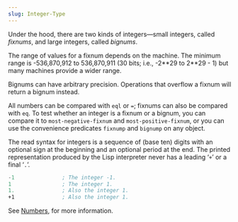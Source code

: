 ```yaml
---
slug: Integer-Type
---
```


Under the hood, there are two kinds of integers—small integers, called *fixnums*, and large integers, called *bignums*.

The range of values for a fixnum depends on the machine. The minimum range is -536,870,912 to 536,870,911 (30 bits; i.e., -2\*\*29 to 2\*\*29 - 1) but many machines provide a wider range.

Bignums can have arbitrary precision. Operations that overflow a fixnum will return a bignum instead.

All numbers can be compared with `eql` or `=`; fixnums can also be compared with `eq`. To test whether an integer is a fixnum or a bignum, you can compare it to `most-negative-fixnum` and `most-positive-fixnum`, or you can use the convenience predicates `fixnump` and `bignump` on any object.

The read syntax for integers is a sequence of (base ten) digits with an optional sign at the beginning and an optional period at the end. The printed representation produced by the Lisp interpreter never has a leading ‘`+`’ or a final ‘`.`’.

```lisp
-1               ; The integer -1.
1                ; The integer 1.
1.               ; Also the integer 1.
+1               ; Also the integer 1.
```

See [Numbers](/docs/elisp/Numbers), for more information.
